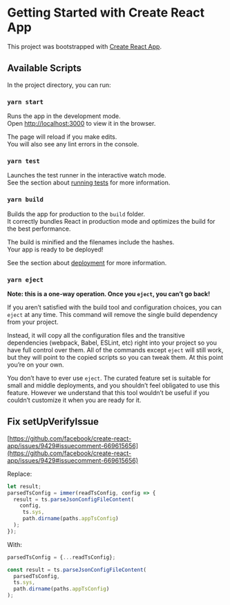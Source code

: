 # Getting Started with Create React App

This project was bootstrapped with [Create React App](https://github.com/facebook/create-react-app).

## Available Scripts

In the project directory, you can run:

### `yarn start`

Runs the app in the development mode.\
Open [http://localhost:3000](http://localhost:3000) to view it in the browser.

The page will reload if you make edits.\
You will also see any lint errors in the console.

### `yarn test`

Launches the test runner in the interactive watch mode.\
See the section about [running tests](https://facebook.github.io/create-react-app/docs/running-tests) for more information.

### `yarn build`

Builds the app for production to the `build` folder.\
It correctly bundles React in production mode and optimizes the build for the best performance.

The build is minified and the filenames include the hashes.\
Your app is ready to be deployed!

See the section about [deployment](https://facebook.github.io/create-react-app/docs/deployment) for more information.

### `yarn eject`

**Note: this is a one-way operation. Once you `eject`, you can’t go back!**

If you aren’t satisfied with the build tool and configuration choices, you can `eject` at any time. This command will remove the single build dependency from your project.

Instead, it will copy all the configuration files and the transitive dependencies (webpack, Babel, ESLint, etc) right into your project so you have full control over them. All of the commands except `eject` will still work, but they will point to the copied scripts so you can tweak them. At this point you’re on your own.

You don’t have to ever use `eject`. The curated feature set is suitable for small and middle deployments, and you shouldn’t feel obligated to use this feature. However we understand that this tool wouldn’t be useful if you couldn’t customize it when you are ready for it.

## Fix setUpVerifyIssue
[https://github.com/facebook/create-react-app/issues/9429#issuecomment-669615656](https://github.com/facebook/create-react-app/issues/9429#issuecomment-669615656)

Replace:

```js
let result;
parsedTsConfig = immer(readTsConfig, config => {
  result = ts.parseJsonConfigFileContent(
    config,
     ts.sys,
     path.dirname(paths.appTsConfig)
  );
});
```

With:

```js
parsedTsConfig = {...readTsConfig};

const result = ts.parseJsonConfigFileContent(
  parsedTsConfig,
  ts.sys,
  path.dirname(paths.appTsConfig)
);
```

